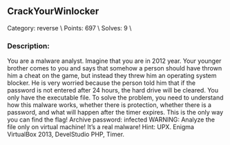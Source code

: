 ## CrackYourWinlocker
Category: reverse \\
Points: 697 \\
Solves: 9 \\


### Description:
You are a malware analyst. Imagine that you are in 2012 year. Your younger brother comes to you and says that somehow a person should have thrown him a cheat on the game, but instead they threw him an operating system blocker. He is very worried because the person told him that if the password is not entered after 24 hours, the hard drive will be cleared. You only have the executable file. To solve the problem, you need to understand how this malware works, whether there is protection, whether there is a password, and what will happen after the timer expires. This is the only way you can find the flag! Archive password: infected WARNING: Analyze the file only on virtual machine! It’s a real malware! Hint: UPX. Enigma VirtualBox 2013, DevelStudio PHP, Timer.